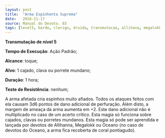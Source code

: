 ```yaml
---
layout: post
title:  "Arma Espinhenta Suprema"
date:   2016-11-17
source: Manual do Devoto. 83
tags: [level5, bardo, clerigo, druida, transmutacao, allihana, megalokk, oceano]
---
```


**Transmutação de nível 5**

**Tempo de Execução**: Ação Padrão;

**Alcance**: toque;

**Alvo**: 1 cajado, clava ou porrete mundano;

**Duração**: 1 hora;

**Teste de Resistência**: nenhum;

A arma afetada cria espinhos 
muito afiados. Todos os ataques feitos 
com ela causam 3d6 pontos de dano 
adicional de perfuração. Além disto, a margem de ameaça da arma aumenta em +2.
Este dano adicional não é multiplicado no caso 
de um acerto crítico. Esta magia só 
funciona sobre cajados, clavas ou porretes mundanos.
Esta magia só pode ser aprendida e 
lançada por devotos de Allihanna, Megalokk ou Oceano (no caso de devotos 
do Oceano, a arma fica recoberta de 
coral pontiagudo).